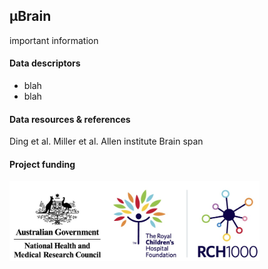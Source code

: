 ## &mu;Brain
important information

#### Data descriptors
- blah
- blah

#### Data resources & references
Ding et al.
Miller et al.
Allen institute Brain span

#### Project funding
<img src="./assets/images/funders.jpg" width="400"/>


